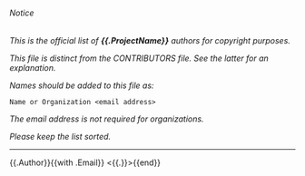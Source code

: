 ###### Notice

*This is the official list of ***{{.ProjectName}}*** authors for copyright
purposes.*

*This file is distinct from the CONTRIBUTORS file. See the latter for an
explanation.*

*Names should be added to this file as:*

	Name or Organization <email address>

*The email address is not required for organizations.*

*Please keep the list sorted.*

* * *

{{.Author}}{{with .Email}} <{{.}}>{{end}}

